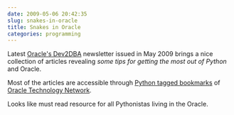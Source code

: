 ```yaml
---
date: 2009-05-06 20:42:35
slug: snakes-in-oracle
title: Snakes in Oracle
categories: programming
---
```


Latest [Oracle's Dev2DBA](http://www.oracle.com/newsletters/samples/dev2dba.html) newsletter issued in May 2009 brings a nice collection of articles revealing _some tips for getting the most out of Python_ and Oracle.




Most of the articles are accessible through [Python tagged bookmarks](http://delicious.com/OracleTechnologyNetwork/python) of [Oracle Technology Network](http://delicious.com/OracleTechnologyNetwork/).




Looks like must read resource for all Pythonistas living in the Oracle.



